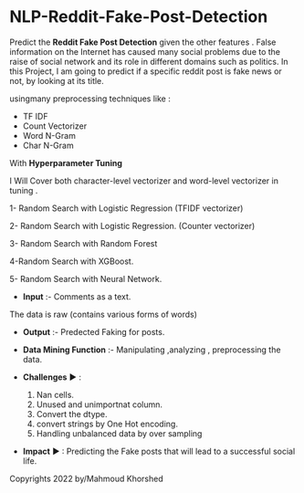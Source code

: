 # NLP-Reddit-Fake-Post-Detection
Predict the **Reddit Fake Post Detection** given the other features .  False information on the Internet has caused many social problems due to the raise of social network and its role in different domains such as politics. In this Project, I am going to predict if a specific reddit post is fake news or not, by looking at its title.

usingmany preprocessing techniques like  : 
- TF IDF
- Count Vectorizer
- Word N-Gram
- Char N-Gram

With **Hyperparameter Tuning**

I Will Cover both character-level vectorizer and word-level vectorizer in tuning .

1- Random Search with Logistic Regression (TFIDF vectorizer)

2-  Random Search with Logistic Regression. (Counter vectorizer)

3- Random Search with Random Forest

4-Random Search with XGBoost.

5- Random Search with Neural Network.

*   **Input** :- Comments as a text.

The data is raw (contains various forms of words)
*   **Output** :- Predected Faking for posts.


*   **Data Mining Function** :- Manipulating ,analyzing , preprocessing the data. 
*   **Challenges** ▶ : 
    1.   Nan cells.
    2.   Unused and unimportnat column.
    3.   Convert the dtype.
    4.   convert strings by One Hot encoding.
    5.   Handling unbalanced data by over sampling
*   **Impact** ▶ : Predicting the Fake posts that will lead to a successful social life.



Copyrights 2022  by/Mahmoud Khorshed
